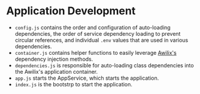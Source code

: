 # Application Development

* `config.js` contains the order and configuration of auto-loading dependencies, the order of service dependency loading to prevent circular references, and individual `.env` values that are used in various dependencies.
* `container.js` contains helper functions to easily leverage [Awilix's](https://github.com/jeffijoe/awilix) dependency injection methods.
* `dependencies.js` is responsible for auto-loading class dependencies into the Awilix's application container.
* `app.js` starts the AppService, which starts the application.
* `index.js` is the bootstrp to start the application.